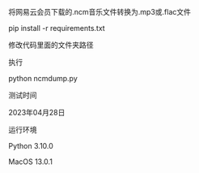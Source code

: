 将网易云会员下载的.ncm音乐文件转换为.mp3或.flac文件

pip install -r requirements.txt

修改代码里面的文件夹路径

执行

python ncmdump.py

测试时间

2023年04月28日

运行环境

Python 3.10.0

MacOS 13.0.1
